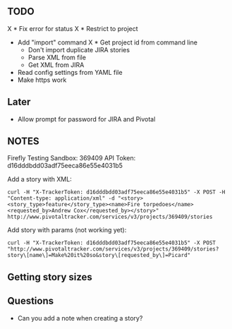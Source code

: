 ## TODO

X * Fix error for status
X * Restrict to project

* Add "import" command
  X * Get project id from command line
  * Don't import duplicate JIRA stories
  * Parse XML from file
  * Get XML from JIRA
* Read config settings from YAML file
* Make https work

## Later

* Allow prompt for password for JIRA and Pivotal

## NOTES

Firefly Testing Sandbox: 369409
API Token: d16dddbdd03adf75eeca86e55e4031b5

Add a story with XML:

    curl -H "X-TrackerToken: d16dddbdd03adf75eeca86e55e4031b5" -X POST -H "Content-type: application/xml" -d "<story><story_type>feature</story_type><name>Fire torpedoes</name><requested_by>Andrew Cox</requested_by></story>" http://www.pivotaltracker.com/services/v3/projects/369409/stories

Add story with params (not working yet):

    curl -H "X-TrackerToken: d16dddbdd03adf75eeca86e55e4031b5" -X POST "http://www.pivotaltracker.com/services/v3/projects/369409/stories?story\[name\]=Make%20it%20so&story\[requested_by\]=Picard"

## Getting story sizes



## Questions

* Can you add a note when creating a story?
